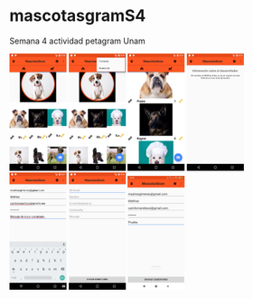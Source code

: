 # mascotasgramS4
Semana 4 actividad petagram Unam

<div>
<img src="https://github.com/msalvez/mascotasgramS4/blob/main/1.png" width="20%">
<img src="https://github.com/msalvez/mascotasgramS4/blob/main/2.png" width="20%">
<img src="https://github.com/msalvez/mascotasgramS4/blob/main/3.png" width="20%">
<img src="https://github.com/msalvez/mascotasgramS4/blob/main/4.png" width="20%">
<img src="https://github.com/msalvez/mascotasgramS4/blob/main/5.png" width="20%">
<img src="https://github.com/msalvez/mascotasgramS4/blob/main/6.png" width="20%">
<img src="https://github.com/msalvez/mascotasgramS4/blob/main/7.jpeg" width="20%">
</div>
